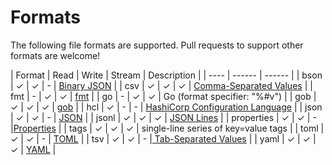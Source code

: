 # Formats

The following file formats are supported.  Pull requests to support other formats are welcome!

| Format | Read |  Write | Stream | Description |
| ---- | ------ |  ------ |
| bson | ✓ | ✓ | - | [Binary JSON](https://en.wikipedia.org/wiki/BSON) |
| csv | ✓ | ✓ | ✓ | [Comma-Separated Values](https://en.wikipedia.org/wiki/Comma-separated_values) |
| fmt | - | ✓ | ✓ | [fmt](https://godoc.org/fmt) |
| go | - | ✓ | ✓ | Go (format specifier: "%#v") |
| gob | ✓ | ✓ | ✓ | [gob](https://godoc.org/encoding/gob) |
| hcl | ✓ | - | - | [HashiCorp Configuration Language](https://github.com/hashicorp/hcl) |
| json | ✓ | ✓ | - | [JSON](http://json.org/) |
| jsonl | ✓ | ✓ | ✓ | [JSON Lines](http://jsonlines.org/) |
| properties | ✓ | ✓ | - |[Properties](https://en.wikipedia.org/wiki/.properties) |
| tags | ✓ | ✓ | ✓ | single-line series of key=value tags |
| toml | ✓ | ✓ | - | [TOML](https://github.com/toml-lang/toml) |
| tsv | ✓ | ✓ | - |[ Tab-Separated Values](https://en.wikipedia.org/wiki/Tab-separated_values) |
| yaml | ✓ | ✓ | ✓ | [YAML](https://yaml.org/) |